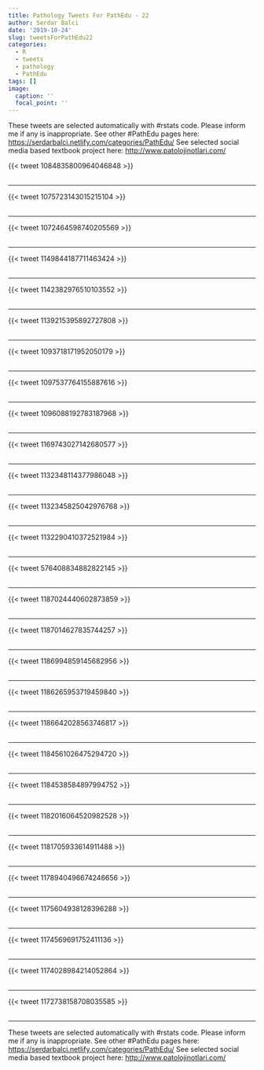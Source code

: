 ```yaml
---
title: Pathology Tweets For PathEdu - 22
author: Serdar Balci
date: '2019-10-24'
slug: tweetsForPathEdu22
categories:
  - R
  - tweets
  - pathology
  - PathEdu
tags: []
image:
  caption: ''
  focal_point: ''
---
```



These tweets are selected automatically with #rstats code. Please inform me if any is inappropriate.
See other #PathEdu pages here: https://serdarbalci.netlify.com/categories/PathEdu/ 
See selected social media based textbook project here: http://www.patolojinotlari.com/

{{< tweet 1084835800964046848 >}}
<br>
<br>
<hr>
{{< tweet 1075723143015215104 >}}
<br>
<br>
<hr>
{{< tweet 1072464598740205569 >}}
<br>
<br>
<hr>
{{< tweet 1149844187711463424 >}}
<br>
<br>
<hr>
{{< tweet 1142382976510103552 >}}
<br>
<br>
<hr>
{{< tweet 1139215395892727808 >}}
<br>
<br>
<hr>
{{< tweet 1093718171952050179 >}}
<br>
<br>
<hr>
{{< tweet 1097537764155887616 >}}
<br>
<br>
<hr>
{{< tweet 1096088192783187968 >}}
<br>
<br>
<hr>
{{< tweet 1169743027142680577 >}}
<br>
<br>
<hr>
{{< tweet 1132348114377986048 >}}
<br>
<br>
<hr>
{{< tweet 1132345825042976768 >}}
<br>
<br>
<hr>
{{< tweet 1132290410372521984 >}}
<br>
<br>
<hr>
{{< tweet 576408834882822145 >}}
<br>
<br>
<hr>
{{< tweet 1187024440602873859 >}}
<br>
<br>
<hr>
{{< tweet 1187014627835744257 >}}
<br>
<br>
<hr>
{{< tweet 1186994859145682956 >}}
<br>
<br>
<hr>
{{< tweet 1186265953719459840 >}}
<br>
<br>
<hr>
{{< tweet 1186642028563746817 >}}
<br>
<br>
<hr>
{{< tweet 1184561026475294720 >}}
<br>
<br>
<hr>
{{< tweet 1184538584897994752 >}}
<br>
<br>
<hr>
{{< tweet 1182016064520982528 >}}
<br>
<br>
<hr>
{{< tweet 1181705933614911488 >}}
<br>
<br>
<hr>
{{< tweet 1178940496674246656 >}}
<br>
<br>
<hr>
{{< tweet 1175604938128396288 >}}
<br>
<br>
<hr>
{{< tweet 1174569691752411136 >}}
<br>
<br>
<hr>
{{< tweet 1174028984214052864 >}}
<br>
<br>
<hr>
{{< tweet 1172738158708035585 >}}
<br>
<br>
<hr>


These tweets are selected automatically with #rstats code. Please inform me if any is inappropriate.
See other #PathEdu pages here: https://serdarbalci.netlify.com/categories/PathEdu/ 
See selected social media based textbook project here: http://www.patolojinotlari.com/
